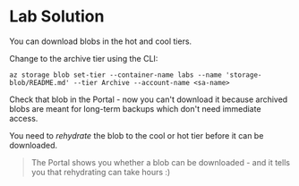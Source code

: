 # Lab Solution

You can download blobs in the hot and cool tiers.

Change to the archive tier using the CLI:

```
az storage blob set-tier --container-name labs --name 'storage-blob/README.md' --tier Archive --account-name <sa-name>
```

Check that blob in the Portal - now you can't download it because archived blobs are meant for long-term backups which don't need immediate access.

You need to _rehydrate_ the blob to the cool or hot tier before it can be downloaded.

> The Portal shows you whether a blob can be downloaded - and it tells you that rehydrating can take hours :)